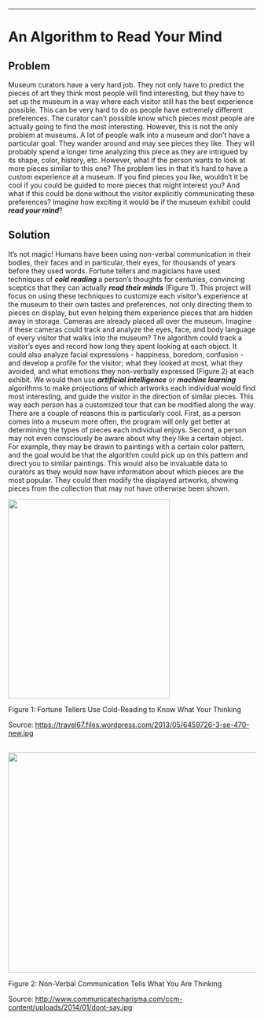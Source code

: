 ---
# An Algorithm to Read Your Mind

## Problem
Museum curators have a very hard job. They not only have to predict the pieces of art they think most people will find interesting, but they have to set up the museum in a way where each visitor still has the best experience possible. This can be very hard to do as people have extremely different preferences. The curator can’t possible know which pieces most people are actually going to find the most interesting. However, this is not the only problem at museums. A lot of people walk into a museum and don’t have a particular goal. They wander around and may see pieces they like. They will probably spend a longer time analyzing this piece as they are intrigued by its shape, color, history, etc. However, what if the person wants to look at more pieces similar to this one? The problem lies in that it’s hard to have a custom experience at a museum. If you find pieces you like, wouldn’t it be cool if you could be guided to more pieces that might interest you? And what if this could be done without the visitor explicitly communicating these preferences? Imagine how exciting it would be if the museum exhibit could **_read your mind_**? 

## Solution
It’s not magic! Humans have been using non-verbal communication in their bodies, their faces and in particular, their eyes, for thousands of years before they used words. Fortune tellers and magicians have used techniques of **_cold reading_** a person’s thoughts for centuries, convincing sceptics that they can actually **_read their minds_** (Figure 1). This project will focus on using these techniques to customize each visitor’s experience at the museum to their own tastes and preferences, not only directing them to pieces on display, but even helping them experience pieces that are hidden away in storage. Cameras are already placed all over the museum. Imagine if these cameras could track and analyze the eyes, face, and body language of every visitor that walks into the museum? The algorithm could track a visitor’s eyes and record how long they spent looking at each object. It could also analyze facial expressions - happiness, boredom, confusion - and develop a profile for the visitor; what they looked at most, what they avoided, and what emotions they non-verbally expressed (Figure 2) at each exhibit. We would then use **_artificial intelligence_** or **_machine learning_** algorithms to make projections of which artworks each individual would find most interesting, and guide the visitor in the direction of similar pieces. This way each person has a customized tour that can be modified along the way. There are a couple of reasons this is particularly cool. First, as a person comes into a museum more often, the program will only get better at determining the types of pieces each individual enjoys. Second, a person may not even consciously be aware about why they like a certain object. For example, they may be drawn to paintings with a certain color pattern, and the goal would be that the algorithm could pick up on this pattern and direct you to similar paintings. This would also be invaluable data to curators as they would now have information about which pieces are the most popular. They could then modify the displayed artworks, showing pieces from the collection that may not have otherwise been shown.

<img src="http://cla1.github.io/img/mind-reading.png"  width="329" height="404">  

Figure 1: Fortune Tellers Use Cold-Reading to Know What Your Thinking  

Source: https://travel67.files.wordpress.com/2013/05/6459726-3-se-470-new.jpg

<br>


<img src="http://cla1.github.io/img/what-you-dont-say.png"  width="513" height="447">  

  Figure 2: Non-Verbal Communication Tells What You Are Thinking  
  
  Source: http://www.communicatecharisma.com/ccm-content/uploads/2014/01/dont-say.jpg 
